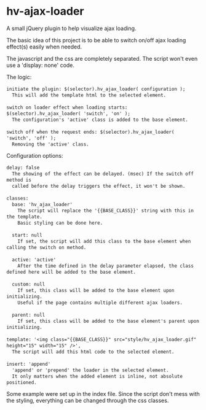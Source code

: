 hv-ajax-loader
==============

A small jQuery plugin to help visualize ajax loading.


The basic idea of this project is to be able to switch on/off ajax loading effect(s) easily when needed.

The javascript and the css are completely separated. The script won't even use a 'display: none' code.



The logic:

    initiate the plugin: $(selector).hv_ajax_loader( configuration );
      This will add the template html to the selected element.
      
    switch on loader effect when loading starts: $(selector).hv_ajax_loader( 'switch', 'on' );
      The configuration's 'active' class is added to the base element.
   
    switch off when the request ends: $(selector).hv_ajax_loader( 'switch', 'off' );
      Removing the 'active' class.
 
 
Configuration options:

    delay: false
      The showing of the effect can be delayed. (msec) If the switch off method is
      called before the delay triggers the effect, it won't be shown.
    
    classes:
      base: 'hv_ajax_loader'
        The script will replace the '{{BASE_CLASS}}' string with this in the template.
        Basic styling can be done here.
        
      start: null
        If set, the script will add this class to the base element when calling the switch on method.
        
      active: 'active'
        After the time defined in the delay parameter elapsed, the class defined here will be added to the base element.
      
      custom: null
        If set, this class will be added to the base element upon initializing.
        Useful if the page contains multiple different ajax loaders.
        
      parent: null
        If set, this class will be added to the base element's parent upon initializing.
      
    template: '<img class="{{BASE_CLASS}}" src="style/hv_ajax_loader.gif" height="15" width="15" />',
      The script will add this html code to the selected element.
    
    insert: 'append'
      'append' or 'prepend' the loader in the selected element.
      It only matters when the added element is inline, not absolute positioned.

    
Some example were set up in the index file.
Since the script don't mess with the styling, everything can be changed through the css classes.
